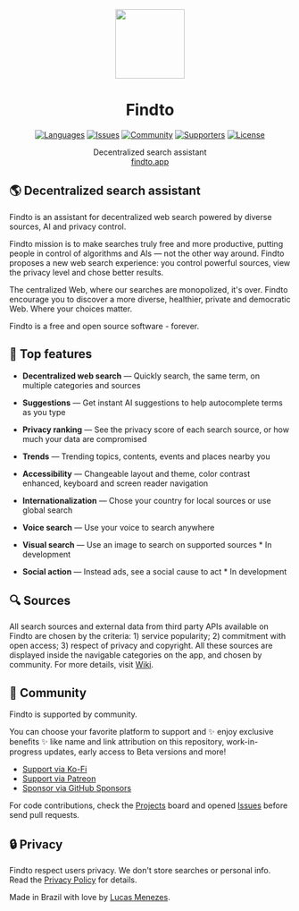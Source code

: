 <div align="center">
<a href="https://findto.app/?utm_source=findto_repo">
<img height="124" src="https://findto.app/favicon.svg">
</a>
</div>

<h1 align="center">
Findto
</h1>

<p align="center">
<a href="https://findto.app" target="_blank"><img alt="Languages" src="https://img.shields.io/badge/languages available -2-ffdb56"></a>
<a href="https://github.com/lucasm/findto/issues" target="_blank"><img alt="Issues" src="https://img.shields.io/github/issues/lucasm/findto?color=ff5c5c"></a>
<a href="https://discord.gg/gEDm5MU6pq" target="_blank"><img alt="Community" src="https://img.shields.io/discord/866829154032812073?color=bc86ff&label=community"></a>
<a href="https://ko-fi.com/findto" target="_blank"><img alt="Supporters" src="https://img.shields.io/badge/supporters -1-1491de"></a>
<a href="https://github.com/lucasm/findto/blob/master/LICENSE.md" target="_blank"><img alt="License" src="https://img.shields.io/github/license/lucasm/findto?color=37bf5d"></a>
</p>

<p align="center">
Decentralized search assistant<br>
<a href="https://findto.app/" target="_blank">findto.app</a>
</p>

## 🌎 Decentralized search assistant

Findto is an assistant for decentralized web search powered by diverse sources, AI and privacy control.

Findto mission is to make searches truly free and more productive, putting people in control of algorithms and AIs — not the other way around. Findto proposes a new web search experience: you control powerful sources, view the privacy level and chose better results.

The centralized Web, where our searches are monopolized, it's over. Findto encourage you to discover a more diverse, healthier, private and democratic Web. Where your choices matter.

Findto is a free and open source software - forever.

## 🌈 Top features

- **Decentralized web search** — Quickly search, the same term, on multiple categories and sources

- **Suggestions** — Get instant AI suggestions to help autocomplete terms as you type

- **Privacy ranking** — See the privacy score of each search source, or how much your data are compromised

- **Trends** — Trending topics, contents, events and places nearby you

- **Accessibility** — Changeable layout and theme, color contrast enhanced, keyboard and screen reader navigation

- **Internationalization** — Chose your country for local sources or use global search

- **Voice search** — Use your voice to search anywhere

- **Visual search** — Use an image to search on supported sources \* In development

- **Social action** — Instead ads, see a social cause to act \* In development

## 🔍 Sources

All search sources and external data from third party APIs available on Findto are chosen by the criteria: 1) service popularity; 2) commitment with open access; 3) respect of privacy and copyright. All these sources are displayed inside the navigable categories on the app, and chosen by community. For more details, visit [Wiki](https://github.com/lucasm/findto/wiki).

## 💜 Community

Findto is supported by community.

You can choose your favorite platform to support and ✨ enjoy exclusive benefits ✨ like name and link attribution on this repository, work-in-progress updates, early access to Beta versions and more!

- [Support via Ko-Fi](https://ko-fi.com/findto)
- [Support via Patreon](https://patreon.com/findto)
- [Sponsor via GitHub Sponsors](https://github.com/sponsors/lucasm)

For code contributions, check the [Projects](https://github.com/lucasm/findto/projects) board and opened [Issues](https://github.com/lucasm/findto/issues) before send pull requests.

## 🔒 Privacy

Findto respect users privacy. We don't store searches or personal info. Read the [Privacy Policy](https://findto.app/privacy) for details.

Made in Brazil with love by [Lucas Menezes](https://lucasm.dev/?utm_source=findto_app).
